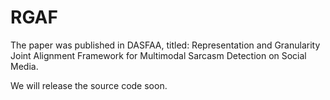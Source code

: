 # RGAF

The paper was published in DASFAA, titled: Representation and Granularity Joint Alignment Framework for Multimodal Sarcasm Detection on Social Media.

We will release the source code soon.
